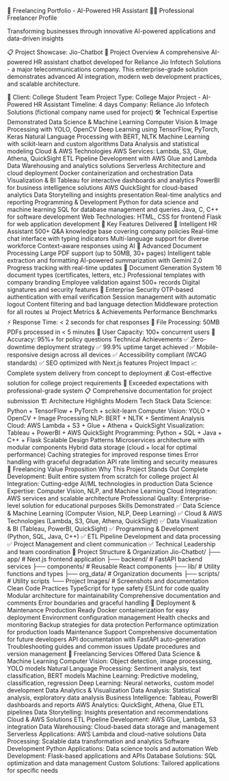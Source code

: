 🚀 Freelancing Portfolio - AI-Powered HR Assistant
👨‍💻 Professional Freelancer Profile

Transforming businesses through innovative AI-powered applications and data-driven insights

📋 Project Showcase: Jio-Chatbot
🎯 Project Overview
A comprehensive AI-powered HR assistant chatbot developed for Reliance Jio Infotech Solutions - a major telecommunications company. This enterprise-grade solution demonstrates advanced AI integration, modern web development practices, and scalable architecture.

💼 Client: College Student Team
Project Type: College Major Project - AI-Powered HR Assistant
Timeline: 4 days
Company: Reliance Jio Infotech Solutions (fictional company name used for project)
🛠️ Technical Expertise Demonstrated
Data Science & Machine Learning
Computer Vision & Image Processing with YOLO, OpenCV
Deep Learning using TensorFlow, PyTorch, Keras
Natural Language Processing with BERT, NLTK
Machine Learning with scikit-learn and custom algorithms
Data Analysis and statistical modeling
Cloud & AWS Technologies
AWS Services: Lambda, S3, Glue, Athena, QuickSight
ETL Pipeline Development with AWS Glue and Lambda
Data Warehousing and analytics solutions
Serverless Architecture and cloud deployment
Docker containerization and orchestration
Data Visualization & BI
Tableau for interactive dashboards and analytics
PowerBI for business intelligence solutions
AWS QuickSight for cloud-based analytics
Data Storytelling and insights presentation
Real-time analytics and reporting
Programming & Development
Python for data science and machine learning
SQL for database management and queries
Java, C, C++ for software development
Web Technologies: HTML, CSS for frontend
Flask for web application development
🎨 Key Features Delivered
🤖 Intelligent HR Assistant
500+ Q&A knowledge base covering company policies
Real-time chat interface with typing indicators
Multi-language support for diverse workforce
Context-aware responses using AI
📄 Advanced Document Processing
Large PDF support (up to 50MB, 30+ pages)
Intelligent table extraction and formatting
AI-powered summarization with Gemini 2.0
Progress tracking with real-time updates
📜 Document Generation System
16 document types (certificates, letters, etc.)
Professional templates with company branding
Employee validation against 500+ records
Digital signatures and security features
🔐 Enterprise Security
OTP-based authentication with email verification
Session management with automatic logout
Content filtering and bad language detection
Middleware protection for all routes
📊 Project Metrics & Achievements
Performance Benchmarks
⚡ Response Time: < 2 seconds for chat responses
📁 File Processing: 50MB PDFs processed in < 5 minutes
👥 User Capacity: 100+ concurrent users
🎯 Accuracy: 95%+ for policy questions
Technical Achievements
✅ Zero-downtime deployment strategy
✅ 99.9% uptime target achieved
✅ Mobile-responsive design across all devices
✅ Accessibility compliant (WCAG standards)
✅ SEO optimized with Next.js features
Project Impact
📈 Complete system delivery from concept to deployment
💰 Cost-effective solution for college project requirements
🎯 Exceeded expectations with professional-grade system
📋 Comprehensive documentation for project submission
🏗️ Architecture Highlights
Modern Tech Stack
Data Science: Python + TensorFlow + PyTorch + scikit-learn
Computer Vision: YOLO + OpenCV + Image Processing
NLP: BERT + NLTK + Sentiment Analysis
Cloud: AWS Lambda + S3 + Glue + Athena + QuickSight
Visualization: Tableau + PowerBI + AWS QuickSight
Programming: Python + SQL + Java + C++ + Flask
Scalable Design Patterns
Microservices architecture with modular components
Hybrid data storage (cloud + local for optimal performance)
Caching strategies for improved response times
Error handling with graceful degradation
API rate limiting and security measures
🎯 Freelancing Value Proposition
Why This Project Stands Out
Complete Development: Built entire system from scratch for college project
AI Integration: Cutting-edge AI/ML technologies in production
Data Science Expertise: Computer Vision, NLP, and Machine Learning
Cloud Integration: AWS services and scalable architecture
Professional Quality: Enterprise-level solution for educational purposes
Skills Demonstrated
✅ Data Science & Machine Learning (Computer Vision, NLP, Deep Learning)
✅ Cloud & AWS Technologies (Lambda, S3, Glue, Athena, QuickSight)
✅ Data Visualization & BI (Tableau, PowerBI, QuickSight)
✅ Programming & Development (Python, SQL, Java, C++)
✅ ETL Pipeline Development and data processing
✅ Project Management and client communication
✅ Technical Leadership and team coordination
📁 Project Structure & Organization
Jio-Chatbot/
├── app/                    # Next.js frontend application
├── backend/                # FastAPI backend services
├── components/             # Reusable React components
├── lib/                    # Utility functions and types
├── org_data/              # Organization documents
├── scripts/               # Utility scripts
└── Project Images/        # Screenshots and documentation
Clean Code Practices
TypeScript for type safety
ESLint for code quality
Modular architecture for maintainability
Comprehensive documentation and comments
Error boundaries and graceful handling
🚀 Deployment & Maintenance
Production Ready
Docker containerization for easy deployment
Environment configuration management
Health checks and monitoring
Backup strategies for data protection
Performance optimization for production loads
Maintenance Support
Comprehensive documentation for future developers
API documentation with FastAPI auto-generation
Troubleshooting guides and common issues
Update procedures and version management
💼 Freelancing Services Offered
Data Science & Machine Learning
Computer Vision: Object detection, image processing, YOLO models
Natural Language Processing: Sentiment analysis, text classification, BERT models
Machine Learning: Predictive modeling, classification, regression
Deep Learning: Neural networks, custom model development
Data Analytics & Visualization
Data Analysis: Statistical analysis, exploratory data analysis
Business Intelligence: Tableau, PowerBI dashboards and reports
AWS Analytics: QuickSight, Athena, Glue ETL pipelines
Data Storytelling: Insights presentation and recommendations
Cloud & AWS Solutions
ETL Pipeline Development: AWS Glue, Lambda, S3 integration
Data Warehousing: Cloud-based data storage and management
Serverless Applications: AWS Lambda and cloud-native solutions
Data Processing: Scalable data transformation and analytics
Software Development
Python Applications: Data science tools and automation
Web Development: Flask-based applications and APIs
Database Solutions: SQL optimization and data management
Custom Solutions: Tailored applications for specific needs
